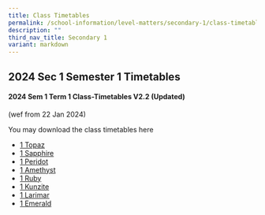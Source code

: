 ```yaml
---
title: Class Timetables
permalink: /school-information/level-matters/secondary-1/class-timetables/
description: ""
third_nav_title: Secondary 1
variant: markdown
---
```

## 2024 Sec 1 Semester 1 Timetables

#### 2024 Sem 1 Term 1 Class-Timetables V2.2 (Updated)
(wef from 22 Jan 2024)

You may download the class timetables here

*   <a target="_blank" href="/files/Class%20Timetables/2024_Term1_V2_2/2024_SEM1_S1T__TT_V2_2.pdf">1 Topaz</a>
*   <a target="_blank" href="/files/Class%20Timetables/2024_Term1_V2_2/2024_SEM1_S1S__TT_V2_2.pdf">1 Sapphire</a>
*   <a target="_blank" href="/files/Class%20Timetables/2024_Term1_V2_1/2024_SEM1_S1P__TT_V2_2.pdf">1 Peridot</a>
*   <a target="_blank" href="/files/Class%20Timetables/2024_Term1_V2_2/2024_SEM1_S1A__TT_V2_2.pdf">1 Amethyst</a>
*   <a target="_blank" href="/files/Class%20Timetables/2024_Term1_V2_2/2024_SEM1_S1R__TT_V2_2.pdf">1 Ruby</a>
*   <a target="_blank" href="/files/Class%20Timetables/2024_Term1_V2_2/2024_SEM1_S1K__TT_V2_2.pdf">1 Kunzite</a>
*   <a target="_blank" href="/files/Class%20Timetables/2024_Term1_V2_2/2024_SEM1_S1L__TT_V2_2.pdf">1 Larimar</a>
*   <a target="_blank" href="/files/Class%20Timetables/2024_Term1_V2_2/2024_SEM1_S1E__TT_V2_2.pdf">1 Emerald</a>